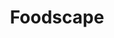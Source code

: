 ---
slug: https://www.foodscape.ch
title: Foodscape
imgSrc: '/images/foodscape.png'
tags: ['ZHAW', 'ZHdK', 'Serious Game', 'Nutrition', 'Sustainability']
external: true
---